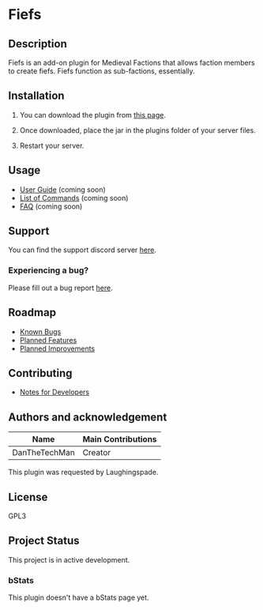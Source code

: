 # Fiefs

## Description
Fiefs is an add-on plugin for Medieval Factions that allows faction members to create fiefs. Fiefs function as sub-factions, essentially.

## Installation
1) You can download the plugin from [this page](https://github.com/dmccoystephenson/Fiefs/releases).

2) Once downloaded, place the jar in the plugins folder of your server files.

3) Restart your server.

## Usage
- [User Guide](https://github.com/dmccoystephenson/Fiefs/wiki/Guide) (coming soon)
- [List of Commands](https://github.com/dmccoystephenson/Fiefs/wiki/Commands) (coming soon)
- [FAQ](https://github.com/dmccoystephenson/Fiefs/wiki/FAQ) (coming soon)

## Support
You can find the support discord server [here](https://discord.gg/xXtuAQ2).

### Experiencing a bug?
Please fill out a bug report [here](https://github.com/dmccoystephenson/Fiefs/issues?q=is%3Aissue+is%3Aopen+label%3Abug).

## Roadmap
- [Known Bugs](https://github.com/dmccoystephenson/Fiefs/issues?q=is%3Aopen+is%3Aissue+label%3Abug)
- [Planned Features](https://github.com/dmccoystephenson/Fiefs/issues?q=is%3Aopen+is%3Aissue+label%3AEpic)
- [Planned Improvements](https://github.com/dmccoystephenson/Fiefs/issues?q=is%3Aopen+is%3Aissue+label%3Aenhancement)

## Contributing
- [Notes for Developers](https://github.com/dmccoystephenson/Fiefs/wiki/Developer-Notes)

## Authors and acknowledgement
Name | Main Contributions
------------ | -------------
DanTheTechMan | Creator

This plugin was requested by Laughingspade.

## License
GPL3

## Project Status
This project is in active development.

### bStats
This plugin doesn't have a bStats page yet.
